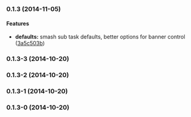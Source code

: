 <a name="0.1.3"></a>
### 0.1.3 (2014-11-05)


#### Features

* **defaults:** smash sub task defaults, better options for banner control ([3a5c503b](http://github.com/andrezero/grunt-jsglue/commit/3a5c503b5c2491b64252c57bb0bed84af02cab10))


<a name="0.1.3-3"></a>
### 0.1.3-3 (2014-10-20)


<a name="0.1.3-2"></a>
### 0.1.3-2 (2014-10-20)


<a name="0.1.3-1"></a>
### 0.1.3-1 (2014-10-20)


<a name="0.1.3-0"></a>
### 0.1.3-0 (2014-10-20)

